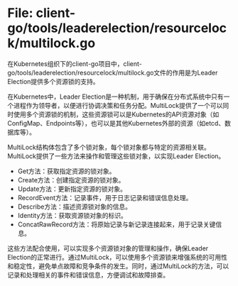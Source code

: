 # File: client-go/tools/leaderelection/resourcelock/multilock.go

在Kubernetes组织下的client-go项目中，client-go/tools/leaderelection/resourcelock/multilock.go文件的作用是为Leader Election提供多个资源锁的支持。

在Kubernetes中，Leader Election是一种机制，用于确保在分布式系统中只有一个进程作为领导者，以便进行协调决策和任务分配。MultiLock提供了一个可以同时使用多个资源锁的机制，这些资源锁可以是Kubernetes的API资源对象（如ConfigMap、Endpoints等），也可以是其他Kubernetes外部的资源（如etcd、数据库等）。

MultiLock结构体包含了多个锁对象，每个锁对象都与特定的资源相关联。MultiLock提供了一些方法来操作和管理这些锁对象，以实现Leader Election。

- Get方法：获取指定资源的锁对象。
- Create方法：创建指定资源的锁对象。
- Update方法：更新指定资源的锁对象。
- RecordEvent方法：记录事件，用于日志记录和错误信息处理。
- Describe方法：描述资源锁对象的信息。
- Identity方法：获取资源锁对象的标识。
- ConcatRawRecord方法：将原始记录与新记录连接起来，用于记录关键信息。

这些方法配合使用，可以实现多个资源锁对象的管理和操作，确保Leader Election的正常进行。通过MultiLock，可以使用多个资源锁来增强系统的可用性和稳定性，避免单点故障和竞争条件的发生。同时，通过MultiLock的方法，可以记录和处理相关的事件和错误信息，方便调试和故障排查。

